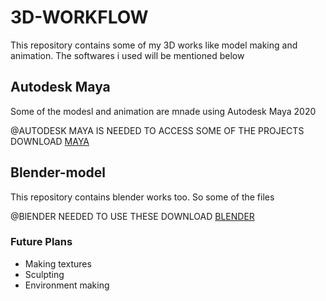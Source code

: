 # 3D-WORKFLOW
This repository contains some of my 3D works like model making and animation.
The softwares i used will be mentioned below

## Autodesk Maya
Some of the modesl and animation are mnade using Autodesk Maya 2020 

@AUTODESK MAYA IS NEEDED TO ACCESS SOME  OF THE PROJECTS
DOWNLOAD [MAYA](https://www.autodesk.in/products/maya/overview)

## Blender-model
This repository contains blender works too. So some of the files  

@BlENDER NEEDED TO USE THESE
DOWNLOAD [BLENDER](https://www.blender.org/)

### Future Plans

- Making textures
- Sculpting
- Environment making
